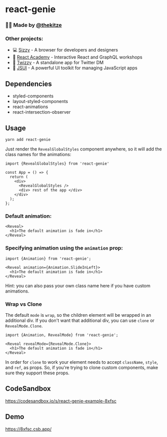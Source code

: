# react-genie

### 🙋‍♂️ Made by [@thekitze](https://twitter.com/thekitze)

### Other projects:

- 💻 [Sizzy](https://sizzy.co) - A browser for developers and designers
- 🏫 [React Academy](https://reactacademy.io) - Interactive React and GraphQL workshops
- 💌 [Twizzy](https://twizzy.app) - A standalone app for Twitter DM
- 🤖 [JSUI](https://github.com/kitze/JSUI) - A powerful UI toolkit for managing JavaScript apps


## Dependencies
- styled-components
- layout-styled-components
- react-animations
- react-intersection-observer

## Usage

`yarn add react-genie`

Just render the `RevealGlobalStyles` component anywhere, so it will add the class names for the animations:

```
import {RevealGlobalStyles} from 'react-genie'

const App = () => {
  return (
    <div>
      <RevealGlobalStyles />
      <div> rest of the app </div>
    </div>
  );
};
```


### Default animation:
```
<Reveal>
  <h1>The default animation is fade in</h1>
</Reveal>
```

### Specifying animation using the `animation` prop:
```
import {Animation} from 'react-genie';

<Reveal animation={Animation.SlideInLeft}>
  <h1>The default animation is fade in</h1>
</Reveal>
```
Hint: you can also pass your own class name here if you have custom animations.

### Wrap vs Clone

The default `mode` is `wrap`, so the children element will be wrapped in an additional div.
If you don't want that additional div, you can use `clone` or `RevealMode.Clone`.

```
import {Animation, RevealMode} from 'react-genie';

<Reveal revealMode={RevealMode.Clone}>
  <h1>The default animation is fade in</h1>
</Reveal>
```

In order for `clone` to work your element needs to accept `className`, `style`, and `ref`, as props. So, if you're trying to clone custom components, make sure they support these props.


## CodeSandbox
https://codesandbox.io/s/react-genie-example-8xfsc

## Demo
https://8xfsc.csb.app/
